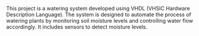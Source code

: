 This project is a watering system developed using VHDL (VHSIC Hardware Description Language). 
The system is designed to automate the process of watering plants by monitoring soil moisture levels and controlling water flow accordingly.
It includes sensors to detect moisture levels.
